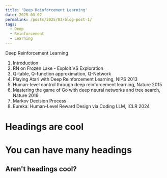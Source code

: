 ```yaml
---
title: 'Deep Reinforcement Learning'
date: 2025-03-02
permalink: /posts/2025/03/blog-post-1/
tags:
  - Deep
  - Reinforcement 
  - Learning
---
```


Deep Reinforcement Learning  
1. Introduction  
2. RN on Frozen Lake - Exploit VS Exploration  
3. Q-table, Q-function approximation, Q-Network  
4. Playing Atari with Deep Reinforcement Learning, NIPS 2013  
5. Human-level control through deep reinforcement learning, Nature 2015  
6. Mastering the game of Go with deep neural networks and tree search, Nature 2016  
7. Markov Decision Process  
8. Eureka: Human-Level Reward Design via Coding LLM, ICLR 2024  

Headings are cool
======

You can have many headings
======

Aren't headings cool?
------
